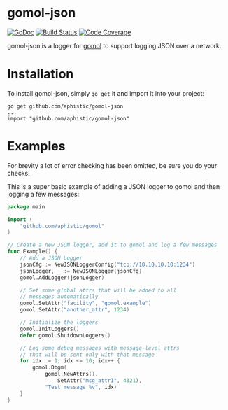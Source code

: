 gomol-json
============

[![GoDoc](https://godoc.org/github.com/aphistic/gomol-json?status.svg)](https://godoc.org/github.com/aphistic/gomol-json)
[![Build Status](https://img.shields.io/travis/aphistic/gomol-json.svg)](https://travis-ci.org/aphistic/gomol-json)
[![Code Coverage](https://img.shields.io/codecov/c/github/aphistic/gomol-json.svg)](http://codecov.io/github/aphistic/gomol-json?branch=master)

gomol-json is a logger for [gomol](https://github.com/aphistic/gomol) to support logging JSON over a network.

Installation
============

To install gomol-json, simply `go get` it and import it into your project:

    go get github.com/aphistic/gomol-json
    ...
    import "github.com/aphistic/gomol-json"

Examples
========

For brevity a lot of error checking has been omitted, be sure you do your checks!

This is a super basic example of adding a JSON logger to gomol and then logging a few messages:

```go
package main

import (
	"github.com/aphistic/gomol"
)

// Create a new JSON logger, add it to gomol and log a few messages
func Example() {
	// Add a JSON Logger
	jsonCfg := NewJSONLoggerConfig("tcp://10.10.10.10:1234")
	jsonLogger, _ := NewJSONLogger(jsonCfg)
	gomol.AddLogger(jsonLogger)

	// Set some global attrs that will be added to all
	// messages automatically
	gomol.SetAttr("facility", "gomol.example")
	gomol.SetAttr("another_attr", 1234)

	// Initialize the loggers
	gomol.InitLoggers()
	defer gomol.ShutdownLoggers()

	// Log some debug messages with message-level attrs
	// that will be sent only with that message
	for idx := 1; idx <= 10; idx++ {
		gomol.Dbgm(
			gomol.NewAttrs().
				SetAttr("msg_attr1", 4321),
			"Test message %v", idx)
	}
}

```
